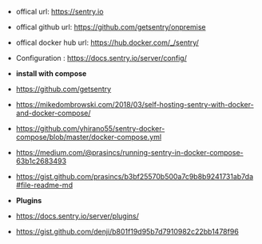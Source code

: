 - offical url: https://sentry.io
- offical github url: https://github.com/getsentry/onpremise
- offical docker hub url: https://hub.docker.com/_/sentry/

- Configuration : https://docs.sentry.io/server/config/

- __install with compose__
- https://github.com/getsentry
- https://mikedombrowski.com/2018/03/self-hosting-sentry-with-docker-and-docker-compose/
- https://github.com/yhirano55/sentry-docker-compose/blob/master/docker-compose.yml
- https://medium.com/@prasincs/running-sentry-in-docker-compose-63b1c2683493
- https://gist.github.com/prasincs/b3bf25570b500a7c9b8b9241731ab7da#file-readme-md


- __Plugins__
- https://docs.sentry.io/server/plugins/
- https://gist.github.com/denji/b801f19d95b7d7910982c22bb1478f96






